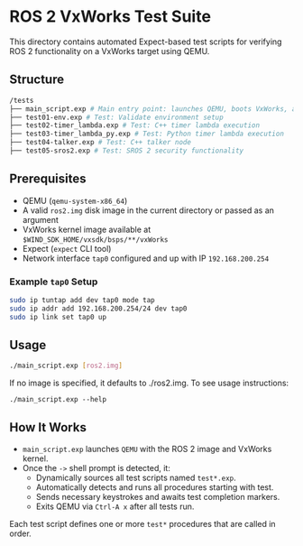 # ROS 2 VxWorks Test Suite

This directory contains automated Expect-based test scripts for verifying ROS 2 functionality on a VxWorks target using QEMU.

## Structure

```bash
/tests
├── main_script.exp # Main entry point: launches QEMU, boots VxWorks, and runs all tests
├── test01-env.exp # Test: Validate environment setup
├── test02-timer_lambda.exp # Test: C++ timer lambda execution
├── test03-timer_lambda_py.exp # Test: Python timer lambda execution
├── test04-talker.exp # Test: C++ talker node
├── test05-sros2.exp # Test: SROS 2 security functionality
```


## Prerequisites

- QEMU (`qemu-system-x86_64`)
- A valid `ros2.img` disk image in the current directory or passed as an argument
- VxWorks kernel image available at `$WIND_SDK_HOME/vxsdk/bsps/**/vxWorks`
- Expect (`expect` CLI tool)
- Network interface `tap0` configured and up with IP `192.168.200.254`

### Example `tap0` Setup

```bash
sudo ip tuntap add dev tap0 mode tap
sudo ip addr add 192.168.200.254/24 dev tap0
sudo ip link set tap0 up
```

## Usage

```bash
./main_script.exp [ros2.img]
```

If no image is specified, it defaults to ./ros2.img.
To see usage instructions:

```
./main_script.exp --help
```

## How It Works

- `main_script.exp` launches `QEMU` with the ROS 2 image and VxWorks kernel.
- Once the `->` shell prompt is detected, it:
  - Dynamically sources all test scripts named `test*.exp`.
  - Automatically detects and runs all procedures starting with test.
  - Sends necessary keystrokes and awaits test completion markers.
  - Exits QEMU via `Ctrl-A x` after all tests run.

Each test script defines one or more `test*` procedures that are called in order.

